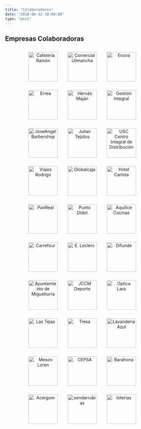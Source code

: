 ```yaml
---
title: "Colaboradores"
date: "2018-06-12 10:00:00"
type: "post"
---
```


## Empresas Colaboradoras

<center>
<img height="96px" style="display: inline-block; margin: 1em;" alt="Cafetería Ramón" src="http://www.advmiguelturra.org/logos/cafeteria-ramon-2.jpg"/>
<img height="96px" style="display: inline-block; margin: 1em;" alt="Comercial Ulimancha" src="http://www.advmiguelturra.org/logos/comercial-ulimancha.jpg"/>
<img height="96px" style="display: inline-block; margin: 1em;" alt="Enova" src="http://www.advmiguelturra.org/logos/enova.jpg"/>
<img height="96px" style="display: inline-block; margin: 1em;" alt="Errea" src="http://www.advmiguelturra.org/logos/errea.svg"/>
<img height="96px" style="display: inline-block; margin: 1em;" alt="Hervás Maján" src="http://www.advmiguelturra.org/logos/hervas-majan.jpg"/>
<img height="96px" style="display: inline-block; margin: 1em;" alt="Gestión Integral" src="http://www.advmiguelturra.org/logos/gestion-integral.png"/>
<img height="96px" style="display: inline-block; margin: 1em;" alt="JoseAngel Barbershop" src="http://www.advmiguelturra.org/logos/joseangel-barbershop.svg"/>
<img height="96px" style="display: inline-block; margin: 1em;" alt="Julian Tejidos" src="http://www.advmiguelturra.org/logos/julian-tejidos.png"/>
<img height="96px" style="display: inline-block; margin: 1em;" alt="USC Centro Integral de Distribución" src="http://www.advmiguelturra.org/logos/usc-centro-integral-distribucion.jpg"/>
<img height="96px" style="display: inline-block; margin: 1em;" alt="Viajes Rodrigo" src="http://www.advmiguelturra.org/logos/viajes-rodrigo.jpg"/>
<img height="96px" style="display: inline-block; margin: 1em;" alt="Globalcaja" src="http://www.advmiguelturra.org/logos/globalcaja-2.jpg"/>
<img height="96px" style="display: inline-block; margin: 1em;" alt="Hotel Carlota" src="http://www.advmiguelturra.org/logos/hotel-carlota.svg"/>
<img height="96px" style="display: inline-block; margin: 1em;" alt="PanReal" src="http://www.advmiguelturra.org/logos/panreal.png"/>
<img height="96px" style="display: inline-block; margin: 1em;" alt="Punto Didot" src="http://www.advmiguelturra.org/logos/punto-didot.svg"/>
<img height="96px" style="display: inline-block; margin: 1em;" alt="Aquílice Cocinas" src="http://www.advmiguelturra.org/logos/aquilice_cocinas.jpg"/>
<img height="96px" style="display: inline-block; margin: 1em;" alt="Carrefour" src="http://www.advmiguelturra.org/logos/carrefour.jpg"/>
<img height="96px" style="display: inline-block; margin: 1em;" alt="E. Leclerc" src="http://www.advmiguelturra.org/logos/e-leclerc.jpg"/>
<img height="96px" style="display: inline-block; margin: 1em;" alt="Difunde" src="http://www.advmiguelturra.org/logos/difunde.png"/>
<img height="96px" style="display: inline-block; margin: 1em;" alt="Ayuntamiento de Miguelturra" src="http://www.advmiguelturra.org/logos/ayto-miguelturra.svg"/>
<img height="96px" style="display: inline-block; margin: 1em;" alt="JCCM Deporte" src="http://www.advmiguelturra.org/logos/jccm-deporte.jpg"/>
<img height="96px" style="display: inline-block; margin: 1em;" alt="Optica Lara" src="http://www.advmiguelturra.org/logos/optica-lara.svg"/>
<img height="96px" style="display: inline-block; margin: 1em;" alt="Las Tejas" src="http://www.advmiguelturra.org/logos/meson-las-tejas.png"/>
<img height="96px" style="display: inline-block; margin: 1em;" alt="Tresa" src="http://www.advmiguelturra.org/logos/tresa-automocion.png"/>
<img height="96px" style="display: inline-block; margin: 1em;" alt="Lavanderia Azul" src="http://www.advmiguelturra.org/logos/lavanderia-azul.jpg"/>
<img height="96px" style="display: inline-block; margin: 1em;" alt="Meson Loren" src="http://www.advmiguelturra.org/logos/meson-casa-loren.svg"/>
<img height="96px" style="display: inline-block; margin: 1em;" alt="CEPSA" src="http://www.advmiguelturra.org/logos/cepsa-estrella.jpg"/>
<img height="96px" style="display: inline-block; margin: 1em;" alt="Barahona" src="http://www.advmiguelturra.org/logos/barahona.png"/>
<img height="96px" style="display: inline-block; margin: 1em;" alt="Acergom" src="http://www.advmiguelturra.org/logos/acergom.png"/>
<img height="96px" style="display: inline-block; margin: 1em;" alt="sendarrubias" src="http://www.advmiguelturra.org/logos/sendarrubias.png"/>
<img height="96px" style="display: inline-block; margin: 1em;" alt="loterias" src="http://www.advmiguelturra.org/logos/loterias.jpg"/>
</center>
